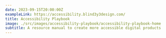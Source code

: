 ```yaml
---
date: 2023-09-15T20:00:00Z
exampleLink: https://accessibility.blind3y3design.com/
title: Accessibility Playbook
image: ./src/images/accessibility-playbook/accessibility-playbook-home.png
subtitle: A resource manual to create more accessible digital products
---
```


